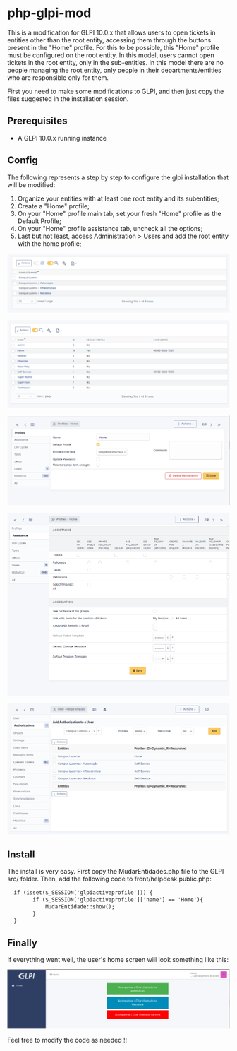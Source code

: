 # php-glpi-mod

This is a modification for GLPI 10.0.x that allows users to open tickets in entities other than the root entity, accessing them through the buttons present in the "Home" profile. For this to be possible, this "Home" profile must be configured on the root entity. In this model, users cannot open tickets in the root entity, only in the sub-entities. In this model there are no people managing the root entity, only people in their departments/entities who are responsible only for them.

First you need to make some modifications to GLPI, and then just copy the files suggested in the installation session.

Prerequisites
-----------------------
  - A GLPI 10.0.x running instance

Config
-----------------------

The following represents a step by step to configure the glpi installation that will be modified:

  1) Organize your entities with at least one root entity and its subentities;
  2) Create a "Home" profile;
  3) On your "Home" profile main tab, set your fresh "Home" profile as the Default Profile;
  4) On your "Home" profile assistance tab, uncheck all the options;
  5) Last but not least, access Administration > Users and add the root entity with the home profile;
  
<p align="center">
  <img src="img/entities.png">
</p>

<p align="center">
  <img src="img/profiles.png">
</p>

<p align="center">
  <img src="img/profile-home-profiles.png">
</p>

<p align="center">
  <img src="img/profile-home-assistance.png">
</p>

<p align="center">
  <img src="img/admin-user-authorization.png">
</p>

Install
-----------------------
The install is very easy. First copy the MudarEntidades.php file to the GLPI src/ folder. Then, add the following code to front/helpdesk.public.php:

```
  if (isset($_SESSION['glpiactiveprofile'])) {
        if ($_SESSION['glpiactiveprofile']['name'] == 'Home'){
            MudarEntidade::show();
        }
  }  
```

Finally
-----------------------
If everything went well, the user's home screen will look something like this:
<p align="center">
  <img src="img/user-home-page.png">
</p>

Feel free to modify the code as needed !!
